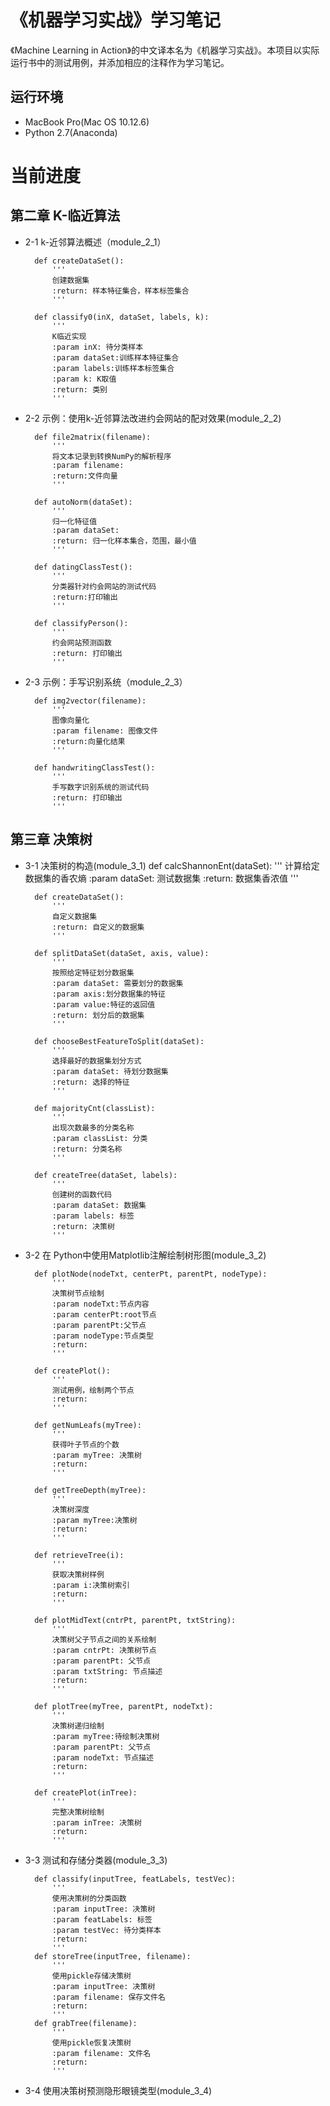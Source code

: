 # 《机器学习实战》学习笔记

《Machine Learning in Action》的中文译本名为《机器学习实战》。本项目以实际运行书中的测试用例，并添加相应的注释作为学习笔记。

## 运行环境
* MacBook Pro(Mac OS 10.12.6)
* Python 2.7(Anaconda)

# 当前进度
## 第二章 K-临近算法
* 2-1 k-近邻算法概述（module_2_1）

        def createDataSet():
            '''
            创建数据集
            :return: 样本特征集合，样本标签集合
            '''
    
        def classify0(inX, dataSet, labels, k):
            '''
            K临近实现
            :param inX: 待分类样本
            :param dataSet:训练样本特征集合
            :param labels:训练样本标签集合
            :param k: K取值
            :return: 类别
            '''
* 2-2 示例：使用k-近邻算法改进约会网站的配对效果(module_2_2)

        def file2matrix(filename):
            '''
            将文本记录到转换NumPy的解析程序
            :param filename:
            :return:文件向量
            '''
    
        def autoNorm(dataSet):
            '''
            归一化特征值
            :param dataSet:
            :return: 归一化样本集合，范围，最小值
            '''
    
        def datingClassTest():
            '''
            分类器针对约会网站的测试代码
            :return:打印输出
            '''
    
        def classifyPerson():
            '''
            约会网站预测函数
            :return: 打印输出
            '''
* 2-3 示例：手写识别系统（module_2_3）

        def img2vector(filename):
            '''
            图像向量化
            :param filename: 图像文件
            :return:向量化结果
            '''
    
        def handwritingClassTest():
            '''
            手写数字识别系统的测试代码
            :return: 打印输出
            '''

## 第三章 决策树
* 3-1 决策树的构造(module_3_1)
        def calcShannonEnt(dataSet):
            '''
            计算给定数据集的香农熵
            :param dataSet: 测试数据集
            :return: 数据集香浓值
            '''
        
        def createDataSet():
            '''
            自定义数据集
            :return: 自定义的数据集
            '''
        
        def splitDataSet(dataSet, axis, value):
            '''
            按照给定特征划分数据集
            :param dataSet: 需要划分的数据集
            :param axis:划分数据集的特征
            :param value:特征的返回值
            :return: 划分后的数据集
            '''
    
        def chooseBestFeatureToSplit(dataSet):
            '''
            选择最好的数据集划分方式
            :param dataSet: 待划分数据集
            :return: 选择的特征
            '''
    
        def majorityCnt(classList):
            '''
            出现次数最多的分类名称
            :param classList: 分类
            :return: 分类名称
            '''
    
        def createTree(dataSet, labels):
            '''
            创建树的函数代码
            :param dataSet: 数据集
            :param labels: 标签
            :return: 决策树
            '''
* 3-2 在 Python中使用Matplotlib注解绘制树形图(module_3_2)

        def plotNode(nodeTxt, centerPt, parentPt, nodeType):
            '''
            决策树节点绘制
            :param nodeTxt:节点内容
            :param centerPt:root节点
            :param parentPt:父节点
            :param nodeType:节点类型
            :return:
            '''

        def createPlot():
            '''
            测试用例，绘制两个节点
            :return:
            '''
            
        def getNumLeafs(myTree):
            '''
            获得叶子节点的个数
            :param myTree: 决策树
            :return:
            '''
    
        def getTreeDepth(myTree):
            '''
            决策树深度
            :param myTree:决策树
            :return:
            '''
            
        def retrieveTree(i):
            '''
            获取决策树样例
            :param i:决策树索引
            :return:
            '''
    
        def plotMidText(cntrPt, parentPt, txtString):
            '''
            决策树父子节点之间的关系绘制
            :param cntrPt: 决策树节点
            :param parentPt: 父节点
            :param txtString: 节点描述
            :return:
            '''
            
        def plotTree(myTree, parentPt, nodeTxt):
            '''
            决策树递归绘制
            :param myTree:待绘制决策树
            :param parentPt: 父节点
            :param nodeTxt: 节点描述
            :return:
            '''
    
        def createPlot(inTree):
            '''
            完整决策树绘制
            :param inTree: 决策树
            :return:
            '''
* 3-3 测试和存储分类器(module_3_3) 

        def classify(inputTree, featLabels, testVec):
            '''
            使用决策树的分类函数
            :param inputTree: 决策树
            :param featLabels: 标签
            :param testVec: 待分类样本
            :return:
            '''
        def storeTree(inputTree, filename):
            '''
            使用pickle存储决策树
            :param inputTree: 决策树
            :param filename: 保存文件名
            :return:
            '''
        def grabTree(filename):
            '''
            使用pickle恢复决策树
            :param filename: 文件名
            :return:
            '''    
* 3-4 使用决策树预测隐形眼镜类型(module_3_4)
